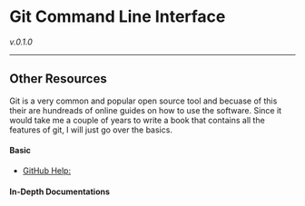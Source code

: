 # Git Command Line Interface

_v.0.1.0_

---

## Other Resources

Git is a very common and popular open source tool and becuase of this their are hundreads of online guides on how to use the software. Since it would take me a couple of years to write a book that contains all the features of git, I will just go over the basics.

#### Basic

* [GitHub Help: ](https://help.github.com/)


#### In-Depth Documentations



